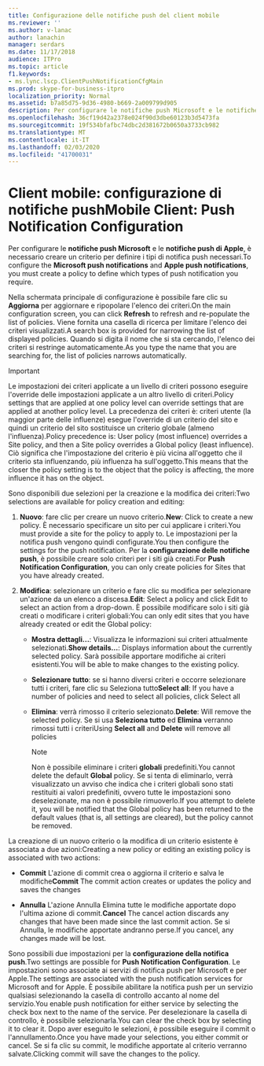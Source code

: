 ```yaml
---
title: Configurazione delle notifiche push del client mobile
ms.reviewer: ''
ms.author: v-lanac
author: lanachin
manager: serdars
ms.date: 11/17/2018
audience: ITPro
ms.topic: article
f1.keywords:
- ms.lync.lscp.ClientPushNotificationCfgMain
ms.prod: skype-for-business-itpro
localization_priority: Normal
ms.assetid: b7a85d75-9d36-4980-b669-2a009799d905
description: Per configurare le notifiche push Microsoft e le notifiche push di Apple, è necessario creare un criterio per definire i tipi di notifica push necessari.
ms.openlocfilehash: 36cf19d42a2378e024f90d3dbe60123b3d5473fa
ms.sourcegitcommit: 19f534bfafbc74dbc2d381672b0650a3733cb982
ms.translationtype: MT
ms.contentlocale: it-IT
ms.lasthandoff: 02/03/2020
ms.locfileid: "41700031"
---
```

# <a name="mobile-client-push-notification-configuration"></a><span data-ttu-id="23799-103">Client mobile: configurazione di notifiche push</span><span class="sxs-lookup"><span data-stu-id="23799-103">Mobile Client: Push Notification Configuration</span></span>
 
<span data-ttu-id="23799-104">Per configurare le **notifiche push Microsoft** e le **notifiche push di Apple**, è necessario creare un criterio per definire i tipi di notifica push necessari.</span><span class="sxs-lookup"><span data-stu-id="23799-104">To configure the **Microsoft push notifications** and **Apple push notifications**, you must create a policy to define which types of push notification you require.</span></span>
  
<span data-ttu-id="23799-105">Nella schermata principale di configurazione è possibile fare clic su **Aggiorna** per aggiornare e ripopolare l'elenco dei criteri.</span><span class="sxs-lookup"><span data-stu-id="23799-105">On the main configuration screen, you can click **Refresh** to refresh and re-populate the list of policies.</span></span> <span data-ttu-id="23799-106">Viene fornita una casella di ricerca per limitare l'elenco dei criteri visualizzati.</span><span class="sxs-lookup"><span data-stu-id="23799-106">A search box is provided for narrowing the list of displayed policies.</span></span> <span data-ttu-id="23799-107">Quando si digita il nome che si sta cercando, l'elenco dei criteri si restringe automaticamente.</span><span class="sxs-lookup"><span data-stu-id="23799-107">As you type the name that you are searching for, the list of policies narrows automatically.</span></span>
  
> [!IMPORTANT]
> <span data-ttu-id="23799-108">Le impostazioni dei criteri applicate a un livello di criteri possono eseguire l'override delle impostazioni applicate a un altro livello di criteri.</span><span class="sxs-lookup"><span data-stu-id="23799-108">Policy settings that are applied at one policy level can override settings that are applied at another policy level.</span></span> <span data-ttu-id="23799-109">La precedenza dei criteri è: criteri utente (la maggior parte delle influenze) esegue l'override di un criterio del sito e quindi un criterio del sito sostituisce un criterio globale (almeno l'influenza).</span><span class="sxs-lookup"><span data-stu-id="23799-109">Policy precedence is: User policy (most influence) overrides a Site policy, and then a Site policy overrides a Global policy (least influence).</span></span> <span data-ttu-id="23799-110">Ciò significa che l'impostazione del criterio è più vicina all'oggetto che il criterio sta influenzando, più influenza ha sull'oggetto.</span><span class="sxs-lookup"><span data-stu-id="23799-110">This means that the closer the policy setting is to the object that the policy is affecting, the more influence it has on the object.</span></span> 
  
<span data-ttu-id="23799-111">Sono disponibili due selezioni per la creazione e la modifica dei criteri:</span><span class="sxs-lookup"><span data-stu-id="23799-111">Two selections are available for policy creation and editing:</span></span>
  
1. <span data-ttu-id="23799-112">**Nuovo**: fare clic per creare un nuovo criterio.</span><span class="sxs-lookup"><span data-stu-id="23799-112">**New**: Click to create a new policy.</span></span> <span data-ttu-id="23799-113">È necessario specificare un sito per cui applicare i criteri.</span><span class="sxs-lookup"><span data-stu-id="23799-113">You must provide a site for the policy to apply to.</span></span> <span data-ttu-id="23799-114">Le impostazioni per la notifica push vengono quindi configurate.</span><span class="sxs-lookup"><span data-stu-id="23799-114">You then configure the settings for the push notification.</span></span> <span data-ttu-id="23799-115">Per la **configurazione delle notifiche push**, è possibile creare solo criteri per i siti già creati.</span><span class="sxs-lookup"><span data-stu-id="23799-115">For **Push Notification Configuration**, you can only create policies for Sites that you have already created.</span></span>
    
2. <span data-ttu-id="23799-116">**Modifica**: selezionare un criterio e fare clic su modifica per selezionare un'azione da un elenco a discesa.</span><span class="sxs-lookup"><span data-stu-id="23799-116">**Edit**: Select a policy and click Edit to select an action from a drop-down.</span></span> <span data-ttu-id="23799-117">È possibile modificare solo i siti già creati o modificare i criteri globali:</span><span class="sxs-lookup"><span data-stu-id="23799-117">You can only edit sites that you have already created or edit the Global policy:</span></span>
    
   - <span data-ttu-id="23799-118">**Mostra dettagli...**: Visualizza le informazioni sui criteri attualmente selezionati.</span><span class="sxs-lookup"><span data-stu-id="23799-118">**Show details…**: Displays information about the currently selected policy.</span></span> <span data-ttu-id="23799-119">Sarà possibile apportare modifiche ai criteri esistenti.</span><span class="sxs-lookup"><span data-stu-id="23799-119">You will be able to make changes to the existing policy.</span></span>
    
   - <span data-ttu-id="23799-120">**Selezionare tutto**: se si hanno diversi criteri e occorre selezionare tutti i criteri, fare clic su Seleziona tutto</span><span class="sxs-lookup"><span data-stu-id="23799-120">**Select all**: If you have a number of policies and need to select all policies, click Select all</span></span>
    
   - <span data-ttu-id="23799-121">**Elimina**: verrà rimosso il criterio selezionato.</span><span class="sxs-lookup"><span data-stu-id="23799-121">**Delete**: Will remove the selected policy.</span></span> <span data-ttu-id="23799-122">Se si usa **Seleziona tutto** ed **Elimina** verranno rimossi tutti i criteri</span><span class="sxs-lookup"><span data-stu-id="23799-122">Using **Select all** and **Delete** will remove all policies</span></span>
    
     > [!NOTE]
     > <span data-ttu-id="23799-123">Non è possibile eliminare i criteri **globali** predefiniti.</span><span class="sxs-lookup"><span data-stu-id="23799-123">You cannot delete the default **Global** policy.</span></span> <span data-ttu-id="23799-124">Se si tenta di eliminarlo, verrà visualizzato un avviso che indica che i criteri globali sono stati restituiti ai valori predefiniti, ovvero tutte le impostazioni sono deselezionate, ma non è possibile rimuoverlo.</span><span class="sxs-lookup"><span data-stu-id="23799-124">If you attempt to delete it, you will be notified that the Global policy has been returned to the default values (that is, all settings are cleared), but the policy cannot be removed.</span></span>
  
<span data-ttu-id="23799-125">La creazione di un nuovo criterio o la modifica di un criterio esistente è associata a due azioni:</span><span class="sxs-lookup"><span data-stu-id="23799-125">Creating a new policy or editing an existing policy is associated with two actions:</span></span>
  
- <span data-ttu-id="23799-126">**Commit** L'azione di commit crea o aggiorna il criterio e salva le modifiche</span><span class="sxs-lookup"><span data-stu-id="23799-126">**Commit** The commit action creates or updates the policy and saves the changes</span></span>
    
- <span data-ttu-id="23799-127">**Annulla** L'azione Annulla Elimina tutte le modifiche apportate dopo l'ultima azione di commit.</span><span class="sxs-lookup"><span data-stu-id="23799-127">**Cancel** The cancel action discards any changes that have been made since the last commit action.</span></span> <span data-ttu-id="23799-128">Se si Annulla, le modifiche apportate andranno perse.</span><span class="sxs-lookup"><span data-stu-id="23799-128">If you cancel, any changes made will be lost.</span></span>
    
<span data-ttu-id="23799-129">Sono possibili due impostazioni per la **configurazione della notifica push**.</span><span class="sxs-lookup"><span data-stu-id="23799-129">Two settings are possible for **Push Notification Configuration**.</span></span> <span data-ttu-id="23799-130">Le impostazioni sono associate ai servizi di notifica push per Microsoft e per Apple.</span><span class="sxs-lookup"><span data-stu-id="23799-130">The settings are associated with the push notification services for Microsoft and for Apple.</span></span> <span data-ttu-id="23799-131">È possibile abilitare la notifica push per un servizio qualsiasi selezionando la casella di controllo accanto al nome del servizio.</span><span class="sxs-lookup"><span data-stu-id="23799-131">You enable push notification for either service by selecting the check box next to the name of the service.</span></span> <span data-ttu-id="23799-132">Per deselezionare la casella di controllo, è possibile selezionarla.</span><span class="sxs-lookup"><span data-stu-id="23799-132">You can clear the check box by selecting it to clear it.</span></span> <span data-ttu-id="23799-133">Dopo aver eseguito le selezioni, è possibile eseguire il commit o l'annullamento.</span><span class="sxs-lookup"><span data-stu-id="23799-133">Once you have made your selections, you either commit or cancel.</span></span> <span data-ttu-id="23799-134">Se si fa clic su commit, le modifiche apportate al criterio verranno salvate.</span><span class="sxs-lookup"><span data-stu-id="23799-134">Clicking commit will save the changes to the policy.</span></span>
  

